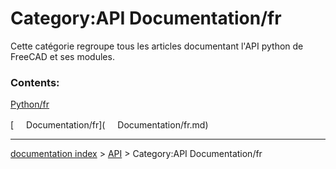 # Category:API Documentation/fr
Cette catégorie regroupe tous les articles documentant l'API python de FreeCAD et ses modules.

### Contents:

[Python/fr](Python/fr.md)

[<img src="images/Property.png" style="width:16px"> Documentation/fr](<img src="images/Property.png" style="width:16px"> Documentation/fr.md)

---
[documentation index](../README.md) > [API](Category_API.md) > Category:API Documentation/fr
